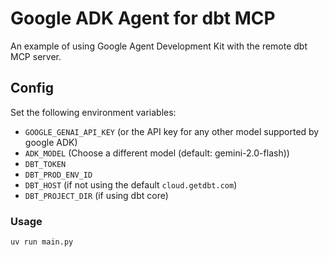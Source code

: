 # Google ADK Agent for dbt MCP

An example of using Google Agent Development Kit  with the remote dbt MCP server.

## Config

Set the following environment variables:
- `GOOGLE_GENAI_API_KEY` (or the API key for any other model supported by google ADK)
- `ADK_MODEL` (Choose a different model (default: gemini-2.0-flash))
- `DBT_TOKEN`
- `DBT_PROD_ENV_ID`
- `DBT_HOST` (if not using the default `cloud.getdbt.com`)
- `DBT_PROJECT_DIR` (if using dbt core)

### Usage

`uv run main.py`
